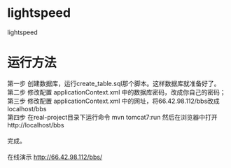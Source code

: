 # lightspeed
lightspeed

# 运行方法

第一步 创建数据库，运行create_table.sql那个脚本。这样数据库就准备好了。 <br>
第二步 修改配置 applicationContext.xml 中的数据库密码，改成你自己的密码；<br>
第三步 修改配置 applicationContext.xml 中的网址，将66.42.98.112/bbs改成localhost/bbs <br>
第四步 在real-project目录下运行命令 mvn tomcat7:run 然后在浏览器中打开 http://localhost/bbs <br>
<br>
完成。<br>
<br>
在线演示 http://66.42.98.112/bbs/ <br>
